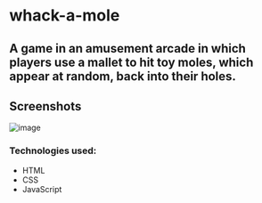 # whack-a-mole
## A game in an amusement arcade in which players use a mallet to hit toy moles, which appear at random, back into their holes.
## Screenshots
![image](https://user-images.githubusercontent.com/67358506/142773003-2df2fbbc-2c7f-49ed-b7af-73955e629608.png)
### Technologies used:
* HTML
* CSS
* JavaScript
